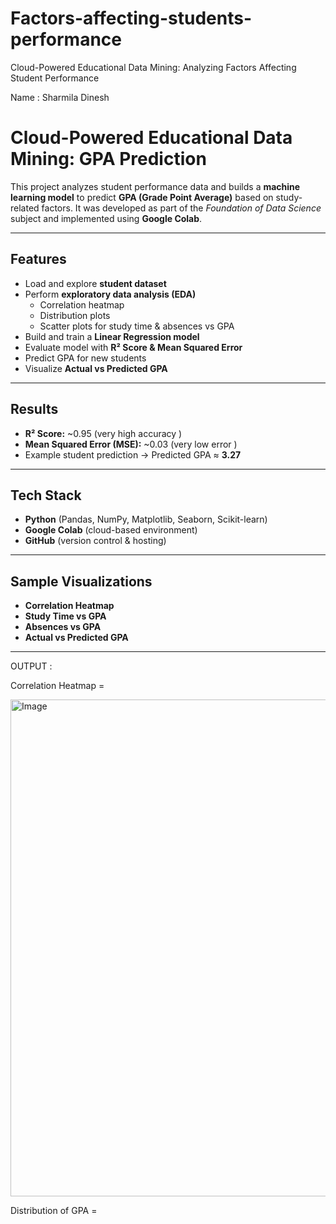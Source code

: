 # Factors-affecting-students-performance
Cloud-Powered Educational Data Mining: Analyzing Factors Affecting Student Performance

Name : Sharmila Dinesh


#  Cloud-Powered Educational Data Mining: GPA Prediction

This project analyzes student performance data and builds a **machine learning model** to predict **GPA (Grade Point Average)** based on study-related factors. It was developed as part of the *Foundation of Data Science* subject and implemented using **Google Colab**.


---

##  Features
- Load and explore **student dataset**
- Perform **exploratory data analysis (EDA)**  
  - Correlation heatmap  
  - Distribution plots  
  - Scatter plots for study time & absences vs GPA  
- Build and train a **Linear Regression model**
- Evaluate model with **R² Score & Mean Squared Error**
- Predict GPA for new students
- Visualize **Actual vs Predicted GPA**

---

## Results
- **R² Score:** ~0.95 (very high accuracy )  
- **Mean Squared Error (MSE):** ~0.03 (very low error )  
- Example student prediction → Predicted GPA ≈ **3.27**

---

##  Tech Stack
- **Python** (Pandas, NumPy, Matplotlib, Seaborn, Scikit-learn)  
- **Google Colab** (cloud-based environment)  
- **GitHub** (version control & hosting)

---

##  Sample Visualizations
- **Correlation Heatmap**
- **Study Time vs GPA**
- **Absences vs GPA**
- **Actual vs Predicted GPA**

---

OUTPUT : 

Correlation Heatmap =

<img width="897" height="795" alt="Image" src="https://github.com/user-attachments/assets/f760dc97-5451-40bf-a08a-e548670a2641" />

Distribution of GPA =


